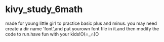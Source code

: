# kivy_study_6math
made for young little girl to practice basic plus and minus.
you may need create a dir name 'font',and put yourown font file in it.and then modify the code to run.have fun with your kids!O(∩_∩)O
